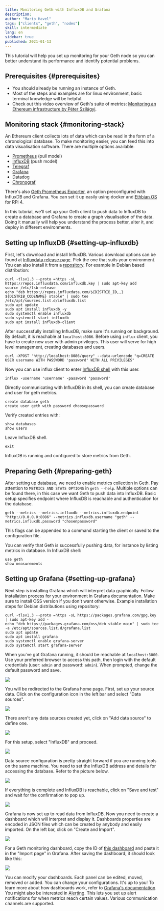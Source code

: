 ```yaml
---
title: Monitoring Geth with InfluxDB and Grafana
description:
author: "Mario Havel"
tags: ["clients", "geth", "nodes"]
skill: intermediate
lang: en
sidebar: true
published: 2021-01-13
---
```


This tutorial will help you set up monitoring for your Geth node so you can better understand its performance and identify potential problems.

## Prerequisites {#prerequisites}

- You should already be running an instance of Geth.
- Most of the steps and examples are for linux environment, basic terminal knowledge will be helpful.
- Check out this video overview of Geth's suite of metrics: [Monitoring an Ethereum infrastructure by Péter Szilágyi](https://www.youtube.com/watch?v=cOBab8IJMYI).

## Monitoring stack {#monitoring-stack}

An Ethereum client collects lots of data which can be read in the form of a chronological database. To make monitoring easier, you can feed this into data visualisation software. There are multiple options available:

- [Prometheus](https://prometheus.io/) (pull model)
- [InfluxDB](https://www.influxdata.com/get-influxdb/) (push model)
- [Telegraf](https://www.influxdata.com/get-influxdb/)
- [Grafana](https:/www.grafana.com/)
- [Datadog](https://www.datadoghq.com/)
- [Chronograf](https://www.influxdata.com/time-series-platform/chronograf/)

There's also [Geth Prometheus Exporter](https://github.com/hunterlong/gethexporter), an option preconfigured with InfluxDB and Grafana. You can set it up easily using docker and [Ethbian OS](https://ethbian.org/index.html) for RPi 4.

In this tutorial, we'll set up your Geth client to push data to InfluxDB to create a database and Grafana to create a graph visualisation of the data. Doing it manually will help you understand the process better, alter it, and deploy in different environments.

## Setting up InfluxDB {#setting-up-influxdb}

First, let's download and install InfluxDB. Various download options can be found at [Influxdata release page](https://portal.influxdata.com/downloads/). Pick the one that suits your environment.
You can also install it from a [repository](https://repos.influxdata.com/). For example in Debian based distribution:

```
curl -tlsv1.3 --proto =https -sL https://repos.influxdata.com/influxdb.key | sudo apt-key add
source /etc/lsb-release
echo "deb https://repos.influxdata.com/${DISTRIB_ID,,} ${DISTRIB_CODENAME} stable" | sudo tee /etc/apt/sources.list.d/influxdb.list
sudo apt update
sudo apt install influxdb -y
sudo systemctl enable influxdb
sudo systemctl start influxdb
sudo apt install influxdb-client
```

After successfully installing InfluxDB, make sure it's running on background. By default, it is reachable at `localhost:8086`.
Before using `influx` client, you have to create new user with admin privileges. This user will serve for high level management, creating databases and users.

```
curl -XPOST "http://localhost:8086/query" --data-urlencode "q=CREATE USER username WITH PASSWORD 'password' WITH ALL PRIVILEGES"
```

Now you can use influx client to enter [InfluxDB shell](https://docs.influxdata.com/influxdb/v1.8/tools/shell/) with this user.

```
influx -username 'username' -password 'password'
```

Directly communicating with InfluxDB in its shell, you can create database and user for geth metrics.

```
create database geth
create user geth with password choosepassword
```

Verify created entries with:

```
show databases
show users
```

Leave InfluxDB shell.

```
exit
```

InfluxDB is running and configured to store metrics from Geth.

## Preparing Geth {#preparing-geth}

After setting up database, we need to enable metrics collection in Geth. Pay attention to `METRICS AND STATS OPTIONS` in `geth --help`. Multiple options can be found there, in this case we want Geth to push data into InfluxDB.
Basic setup specifies endpoint where InfluxDB is reachable and authentication for the database.

```
geth --metrics --metrics.influxdb --metrics.influxdb.endpoint "http://0.0.0.0:8086" --metrics.influxdb.username "geth" --metrics.influxdb.password "chosenpassword"
```

This flags can be appended to a command starting the client or saved to the configuration file.

You can verify that Geth is successfully pushing data, for instance by listing metrics in database. In InfluxDB shell:

```
use geth
show measurements
```

## Setting up Grafana {#setting-up-grafana}

Next step is installing Grafana which will interpret data graphically. Follow installation process for your environment in Grafana documentation. Make sure to install OSS version if you don't want otherwise.
Example installation steps for Debian distributions using repository:

```
curl -tlsv1.3 --proto =https -sL https://packages.grafana.com/gpg.key | sudo apt-key add -
echo "deb https://packages.grafana.com/oss/deb stable main" | sudo tee -a /etc/apt/sources.list.d/grafana.list
sudo apt update
sudo apt install grafana
sudo systemctl enable grafana-server
sudo systemctl start grafana-server
```

When you've got Grafana running, it should be reachable at `localhost:3000`.
Use your preferred browser to access this path, then login with the default credentials (user: `admin` and password: `admin`). When prompted, change the default password and save.

![](./grafana1.png)

You will be redirected to the Grafana home page. First, set up your source data. Click on the configuration icon in the left bar and select "Data sources".

![](./grafana2.png)

There aren't any data sources created yet, click on "Add data source" to define one.

![](./grafana3.png)

For this setup, select "InfluxDB" and proceed.

![](./grafana4.png)

Data source configuration is pretty straight forward if you are running tools on the same machine. You need to set the InfluxDB address and details for accessing the database. Refer to the picture below.

![](./grafana5.png)

If everything is complete and InfluxDB is reachable, click on "Save and test" and wait for the confirmation to pop up.

![](./grafana6.png)

Grafana is now set up to read data from InfluxDB. Now you need to create a dashboard which will interpret and display it. Dashboards properties are encoded in JSON files which can be created by anybody and easily imported. On the left bar, click on "Create and Import".

![](./grafana7.png)

For a Geth monitoring dashboard, copy the ID of [this dashboard](https://grafana.com/grafana/dashboards/13877/) and paste it in the "Import page" in Grafana. After saving the dashboard, it should look like this:

![](./grafana8.png)

You can modify your dashboards. Each panel can be edited, moved, removed or added. You can change your configurations. It's up to you! To learn more about how dashboards work, refer to [Grafana's documentation](https://grafana.com/docs/grafana/latest/dashboards/).
You might also be interested in [Alerting](https://grafana.com/docs/grafana/latest/alerting/). This lets you set up alert notifications for when metrics reach certain values. Various communication channels are supported.

